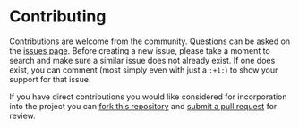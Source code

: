 Contributing
============

Contributions are welcome from the community. Questions can be asked on the
[issues page][1]. Before creating a new issue, please take a moment to search
and make sure a similar issue does not already exist. If one does exist, you
can comment (most simply even with just a `:+1:`) to show your support for that
issue.

If you have direct contributions you would like considered for incorporation
into the project you can [fork this repository][2] and
[submit a pull request][3] for review.



[1]: https://github.com/USGS-VIZLAB/viz-scratch/issues
[2]: https://help.github.com/articles/fork-a-repo/
[3]: https://help.github.com/articles/about-pull-requests/
